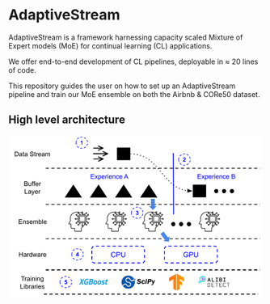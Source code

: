 # AdaptiveStream
AdaptiveStream is a framework harnessing capacity scaled Mixture of Expert models (MoE) for continual learning (CL) applications.

We offer end-to-end development of CL pipelines, deployable in $\approx$ 20 lines of code. 

This repository guides the user on how to set up an AdaptiveStream pipeline and train our MoE ensemble on both the Airbnb & CORe50 dataset.

## High level architecture
![process_flow](img/process_flow_adaptivestream.png)